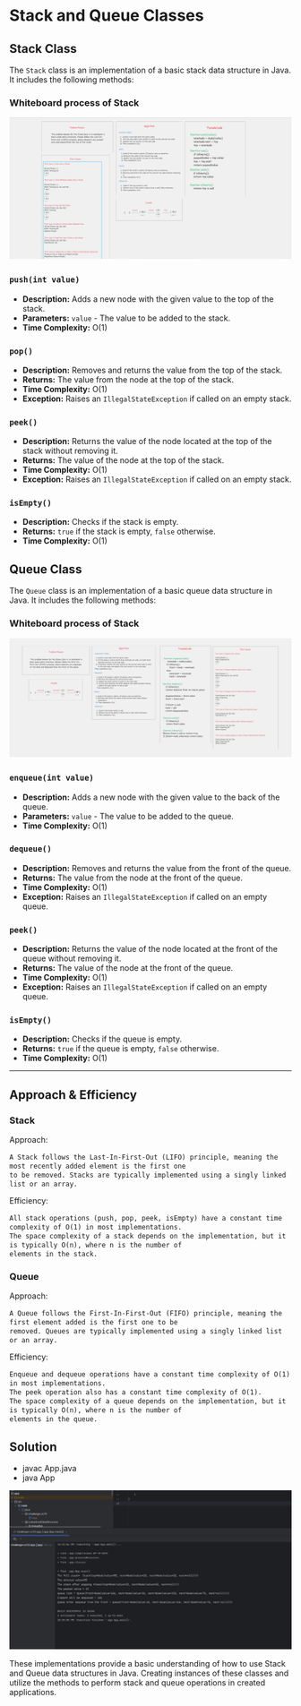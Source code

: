 # Stack and Queue Classes 

## Stack Class

The `Stack` class is an implementation of a basic stack data structure in Java. It includes the following methods:

### Whiteboard process of Stack

![White Board](./app/src/main/resources/stackcc10whiteboard.png)

### `push(int value)`

- **Description:** Adds a new node with the given value to the top of the stack.
- **Parameters:** `value` - The value to be added to the stack.
- **Time Complexity:** O(1)

### `pop()`

- **Description:** Removes and returns the value from the top of the stack.
- **Returns:** The value from the node at the top of the stack.
- **Time Complexity:** O(1)
- **Exception:** Raises an `IllegalStateException` if called on an empty stack.

### `peek()`

- **Description:** Returns the value of the node located at the top of the stack without removing it.
- **Returns:** The value of the node at the top of the stack.
- **Time Complexity:** O(1)
- **Exception:** Raises an `IllegalStateException` if called on an empty stack.

### `isEmpty()`

- **Description:** Checks if the stack is empty.
- **Returns:** `true` if the stack is empty, `false` otherwise.
- **Time Complexity:** O(1)


## Queue Class

The `Queue` class is an implementation of a basic queue data structure in Java. It includes the following methods:

### Whiteboard process of Stack

![White Board](./app/src/main/resources/queuecc10whiteboard.png)


### `enqueue(int value)`

- **Description:** Adds a new node with the given value to the back of the queue.
- **Parameters:** `value` - The value to be added to the queue.
- **Time Complexity:** O(1)

### `dequeue()`

- **Description:** Removes and returns the value from the front of the queue.
- **Returns:** The value from the node at the front of the queue.
- **Time Complexity:** O(1)
- **Exception:** Raises an `IllegalStateException` if called on an empty queue.

### `peek()`

- **Description:** Returns the value of the node located at the front of the queue without removing it.
- **Returns:** The value of the node at the front of the queue.
- **Time Complexity:** O(1)
- **Exception:** Raises an `IllegalStateException` if called on an empty queue.

### `isEmpty()`

- **Description:** Checks if the queue is empty.
- **Returns:** `true` if the queue is empty, `false` otherwise.
- **Time Complexity:** O(1)

---
## Approach & Efficiency 

### **Stack**

Approach:

    A Stack follows the Last-In-First-Out (LIFO) principle, meaning the most recently added element is the first one
    to be removed. Stacks are typically implemented using a singly linked list or an array.

Efficiency:

    All stack operations (push, pop, peek, isEmpty) have a constant time complexity of O(1) in most implementations.
    The space complexity of a stack depends on the implementation, but it is typically O(n), where n is the number of 
    elements in the stack.

### **Queue**

Approach:

    A Queue follows the First-In-First-Out (FIFO) principle, meaning the first element added is the first one to be
    removed. Queues are typically implemented using a singly linked list or an array.

Efficiency:

    Enqueue and dequeue operations have a constant time complexity of O(1) in most implementations.
    The peek operation also has a constant time complexity of O(1).
    The space complexity of a queue depends on the implementation, but it is typically O(n), where n is the number of 
    elements in the queue. 

## Solution

  - javac App.java
  - java App

![Output](./app/src/main/resources/cc10output.png)


These implementations provide a basic understanding of how to use Stack and Queue data structures in Java. 
Creating instances of these classes and utilize the methods to perform stack and queue operations in created 
applications.

